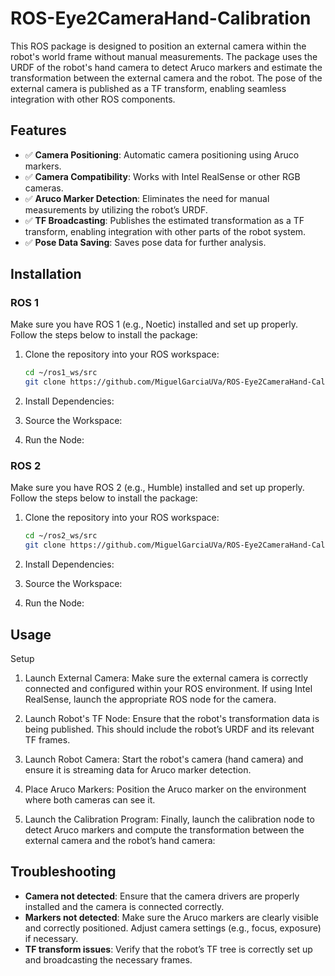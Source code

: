 # ROS-Eye2CameraHand-Calibration
This ROS package is designed to position an external camera within the robot's world frame without manual measurements. The package uses the URDF of the robot's hand camera to detect Aruco markers and estimate the transformation between the external camera and the robot. The pose of the external camera is published as a TF transform, enabling seamless integration with other ROS components.

## Features

- ✅ **Camera Positioning**: Automatic camera positioning using Aruco markers.
- ✅ **Camera Compatibility**: Works with Intel RealSense or other RGB cameras.
- ✅ **Aruco Marker Detection**: Eliminates the need for manual measurements by utilizing the robot’s URDF.
- ✅ **TF Broadcasting**: Publishes the estimated transformation as a TF transform, enabling integration with other parts of the robot system.
- ✅ **Pose Data Saving**: Saves pose data for further analysis.

## Installation
### ROS 1
Make sure you have ROS 1 (e.g., Noetic) installed and set up properly. Follow the steps below to install the package:
1. Clone the repository into your ROS workspace:
   ```bash
   cd ~/ros1_ws/src
   git clone https://github.com/MiguelGarciaUVa/ROS-Eye2CameraHand-Calibration.git
   ```
2. Install Dependencies:

3. Source the Workspace:

4. Run the Node:

### ROS 2
Make sure you have ROS 2 (e.g., Humble) installed and set up properly. Follow the steps below to install the package:
1. Clone the repository into your ROS workspace:
   ```bash
   cd ~/ros2_ws/src
   git clone https://github.com/MiguelGarciaUVa/ROS-Eye2CameraHand-Calibration.git
   ```
2. Install Dependencies:

3. Source the Workspace:

4. Run the Node: 

## Usage
Setup
1. Launch External Camera: Make sure the external camera is correctly connected and configured within your ROS environment. If using Intel RealSense, launch the appropriate ROS node for the camera.

2. Launch Robot's TF Node: Ensure that the robot's transformation data is being published. This should include the robot’s URDF and its relevant TF frames.

3. Launch Robot Camera: Start the robot's camera (hand camera) and ensure it is streaming data for Aruco marker detection.

4. Place Aruco Markers: Position the Aruco marker on the environment where both cameras can see it.

5. Launch the Calibration Program: Finally, launch the calibration node to detect Aruco markers and compute the transformation between the external camera and the robot’s hand camera:
 
## Troubleshooting
- **Camera not detected**: Ensure that the camera drivers are properly installed and the camera is connected correctly.
- **Markers not detected**: Make sure the Aruco markers are clearly visible and correctly positioned. Adjust camera settings (e.g., focus, exposure) if necessary.
- **TF transform issues**: Verify that the robot’s TF tree is correctly set up and broadcasting the necessary frames.

